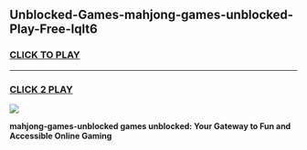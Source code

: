 
## Unblocked-Games-mahjong-games-unblocked-Play-Free-lqlt6
<h3>
<a href="https://premium76.site?title=mahjong-games-unblocked&ref=23A">CLICK TO PLAY</a></h3>
<hr>

<h3>
<a href="https://premium76.site?title=mahjong-games-unblocked&ref=23A">CLICK 2 PLAY</a>
  
</h3>

<a href="https://premium76.site?title=mahjong-games-unblocked&ref=23A"><img src="https://clearcache.store/games.png"></a>


**mahjong-games-unblocked games unblocked: Your Gateway to Fun and Accessible Online Gaming**
